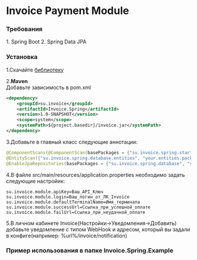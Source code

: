 <h1>Invoice Payment Module</h1>

<h3>Требования</h3>
1. Spring Boot
2. Spring Data JPA

<h3>Установка</h3>

1.Скачайте [библиотеку](https://invoice.su)

2.**Maven**<br>
Добавьте зависимость в pom.xml
```xml
<dependency>
    <groupId>su.invoice</groupId>
    <artifactId>Invoice.Spring</artifactId>
    <version>1.0-SNAPSHOT</version>
    <scope>system</scope>
    <systemPath>${project.basedir}/invoice.jar</systemPath>
</dependency>
```
3.Добавьте в главный класс следующие аннотации:
```java
@ComponentScans(@ComponentScan(basePackages = {"su.invoice.spring.starter", "su.invoice.spring.controllers"}))
@EntityScan({"su.invoice.spring.database.entities", "your.entities.package"})
@EnableJpaRepositories(basePackages = {"su.invoice.spring.database", "your.repos.package"})
```
4.В файле src/main/resources/application.properties необходимо задать следующие настройик:
```
su.invoice.module.apiKey=Ваш_API_Ключ
su.invoice.module.login=Ваш_логин_от_ЛК_Invoice
su.invoice.module.defaultTerminalName=Имя_терминала
su.invoice.module.successUrl=Ссылка_при_успешной_оплате
su.invoice.module.failUrl=Ссылка_при_неудачной_оплате
```
5.В личном кабинете Invoice(Настройки->Уведомления->Добавить) добавьте уведомление с типом WebHook и адресом, который вы задали в конфиге(например: %url%/invoice/notification)

<h3>Пример использования в папке Invoice.Spring.Example</h3>
